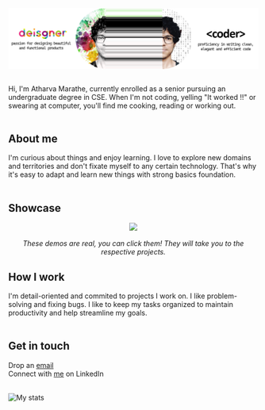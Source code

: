 <img align="center" src="banner.png" alt="banner that peeks in my analytical and creative sides of brains and explains how I use them in sync as a developer and designer"/>
<br><br>

Hi, I'm Atharva Marathe, currently enrolled as a senior pursuing an undergraduate degree in CSE. When I'm not coding, yelling "It worked !!" or swearing at computer, you'll find me cooking, reading or working out.
<br><br>

## About me
I'm curious about things and enjoy learning. I love to explore new domains and territories and don't fixate myself to any certain technology. That's why it's easy to adapt and learn new things with strong basics foundation.
<br><br>

## Showcase
<p align="center">
  <a href="https://atharva007-cmd.github.io/three-fiber-intro/"><img width="274" src="https://github.com/atharva007-cmd/three-fiber-intro/blob/master/three-dimension-three-cubes.gif" /></a>
</p>
<p align="middle">
  <i>These demos are real, you can click them! They will take you to the respective projects.</i>
</p>

## How I work
I'm detail-oriented and commited to projects I work on. I like problem-solving and fixing bugs. I like to keep my tasks organized to maintain productivity and help streamline my goals.
<br><br>

## Get in touch
Drop an <a href="mailto:atharvamarathe007@gmail.com">email</a><br>
Connect with <a href="https://www.linkedin.com/in/atharva-marathe-982301171/">me</a> on LinkedIn
<br><br>

![My stats](https://github-readme-stats.vercel.app/api?username=atharva007-cmd&count_private=true&show_icons=true)
